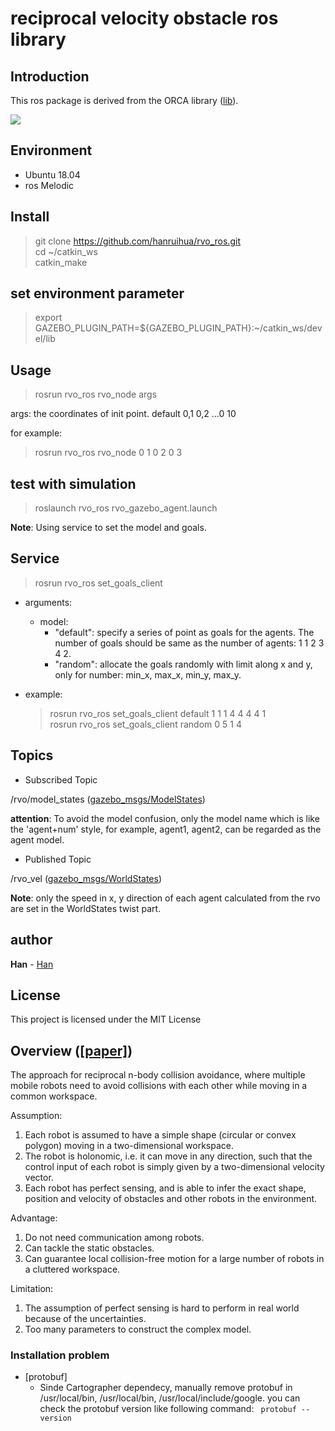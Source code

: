 # reciprocal velocity obstacle ros library

## Introduction

This ros package is derived from the ORCA library ([lib](http://gamma.cs.unc.edu/RVO2/)).

![](https://github.com/hanruihua/rvo_ros/blob/master/simulation/rvo_sim.gif)

## Environment

- Ubuntu 18.04
- ros Melodic

## Install

> git clone https://github.com/hanruihua/rvo_ros.git  
> cd ~/catkin_ws  
> catkin_make  

## set environment parameter

> export GAZEBO_PLUGIN_PATH=${GAZEBO_PLUGIN_PATH}:~/catkin_ws/devel/lib


## Usage

> rosrun rvo_ros rvo_node args

args: the coordinates of init point. default 0,1 0,2 ...0 10

for example: 

> rosrun rvo_ros rvo_node 0 1 0 2 0 3 

## test with simulation

> roslaunch rvo_ros rvo_gazebo_agent.launch

**Note**: Using service to set the model and goals. 

## Service

> rosrun rvo_ros set_goals_client

- arguments:
    - model:
        - "default": specify a series of point as goals for the agents. The number of goals should be same as the number of agents: 1 1 2 3 4 2.
        - "random": allocate the goals randomly with limit along x and y, only for number: min_x, max_x, min_y, max_y.

- example:
    >rosrun rvo_ros set_goals_client default 1 1 1 4 4 4 4 1  
    >rosrun rvo_ros set_goals_client random 0 5 1 4   

## Topics

- Subscribed Topic

/rvo/model_states ([gazebo_msgs/ModelStates](http://docs.ros.org/jade/api/gazebo_msgs/html/msg/ModelStates.html))

**attention**: To avoid the model confusion, only the model name which is like the 'agent+num' style, for example, agent1, agent2, can be regarded as the agent model.

- Published Topic

/rvo_vel ([gazebo_msgs/WorldStates](http://docs.ros.org/jade/api/gazebo_msgs/html/msg/WorldState.html))

**Note**: only the speed in x, y direction of each agent calculated from the rvo are set in the WorldStates twist part. 


## author

**Han** - [Han](https://github.com/hanruihua)  

## License

This project is licensed under the MIT License

## Overview ([[paper]](http://citeseerx.ist.psu.edu/viewdoc/download?doi=10.1.1.162.265&rep=rep1&type=pdf))

The approach for reciprocal n-body collision avoidance, where multiple mobile robots need to avoid collisions with each other while moving in a common workspace.

Assumption:

1. Each robot is assumed to have a simple shape (circular or convex polygon) moving in a two-dimensional workspace.
2. The robot is holonomic, i.e. it can move in any direction, such that the control input of each robot is simply given by a two-dimensional velocity vector.
3. Each robot has perfect sensing, and is able to infer the exact shape, position and velocity of obstacles and other robots in the environment.

Advantage:

1. Do not need communication among robots.
2. Can tackle the static obstacles.
3. Can guarantee local collision-free motion for a large number of robots in a cluttered workspace.

Limitation:

1. The assumption of perfect sensing is hard to perform in real world because of the uncertainties.
2. Too many parameters to construct the complex model.  




### Installation problem
- [protobuf]
    - Sinde Cartographer dependecy, manually remove protobuf in /usr/local/bin, /usr/local/bin, /usr/local/include/google. you can check the protobuf version like following command:
    ``` protobuf --version```

